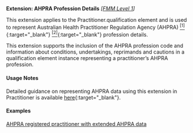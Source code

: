 **Extension: AHPRA Profession Details** *[[FMM Level 1](guidance.html)]*

This extension applies to the Practitioner.qualification element and is used to represent Australian Health Practitioner Regulation Agency (AHPRA) [<sup>[1]</sup>](https://www.ahpra.gov.au){:target="_blank"} [<sup>[2]</sup>](https://www.ahpra.gov.au/Support/Glossary.aspx#Registration%20Number){:target="_blank"} profession details.

This extension supports the inclusion of the AHPRA profession code and information about conditions, undertakings, reprimands and cautions in a qualification element instance representing a practitioner’s AHPRA profession.

#### Usage Notes
Detailed guidance on representing AHPRA data using this extension in Practitioner is available [here](http://hl7.org.au/notes/ahpra-registration-number/index.html){:target="_blank"}.

#### Examples

[AHPRA registered practitioner with extended AHPRA data](Practitioner-example4.html)
